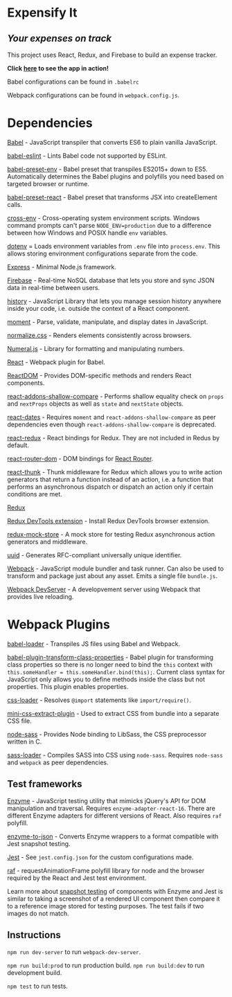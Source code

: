 # Expensify It
## *Your expenses on track*

This project uses React, Redux, and Firebase to build an expense tracker.

**Click [here](https://expensify-it.herokuapp.com/) to see the app in action!**

Babel configurations can be found in `.babelrc`

Webpack configurations can be found in `webpack.config.js`.


# Dependencies

[Babel](https://babeljs.io/) - JavaScript transpiler that converts ES6 to plain vanilla JavaScript.

[babel-eslint](https://github.com/babel/babel-eslint) - Lints Babel code not supported by ESLint.

[babel-preset-env](https://github.com/babel/babel/tree/master/packages/babel-preset-env) - Babel preset that transpiles ES2015+ down to ES5. Automatically determines the Babel plugins and polyfills you need based on targeted browser or runtime.

[babel-preset-react](https://babeljs.io/docs/plugins/preset-react/) - Babel preset that transforms JSX into createElement calls.

[cross-env](https://github.com/kentcdodds/cross-env) - Cross-operating system environment scripts. Windows command prompts can't parse `NODE_ENV=production` due to a difference between how Windows and POSIX handle `env` variables.

[dotenv](https://github.com/motdotla/dotenv) = Loads environment variables from `.env` file into `process.env`. This allows storing environment configurations separate from the code.

[Express](https://expressjs.com/) - Minimal Node.js framework.

[Firebase](https://firebase.google.com/) - Real-time NoSQL database that lets you store and sync JSON data in real-time between users. 

[history](https://www.npmjs.com/package/history) - JavaScript Library that lets you manage session history anywhere inside your code, i.e. outside the context of a React component. 

[moment](https://momentjs.com/) - Parse, validate, manipulate, and display dates in JavaScript.

[normalize.css](http://necolas.github.io/normalize.css/) - Renders elements consistently across browsers.

[Numeral.js](http://numeraljs.com/) - Library for formatting and manipulating numbers.

[React](https://reactjs.org/) - Webpack plugin for Babel.

[ReactDOM](https://reactjs.org/docs/react-dom.html) - Provides DOM-specific methods and renders React components.

[react-addons-shallow-compare](https://www.npmjs.com/package/react-addons-shallow-compare) - Performs shallow equality check on `props` and `nextProps` objects as well as `state` and `nextState` objects.

[react-dates](https://github.com/airbnb/react-dates) - Requires `moment` and `react-addons-shallow-compare` as peer dependencies even though `react-addons-shallow-compare` is deprecated.

[react-redux](https://github.com/reduxjs/react-redux) - React bindings for Redux. They are not included in Redus by default.

[react-router-dom](https://github.com/ReactTraining/react-router/tree/master/packages/react-router-dom) - DOM bindings for [React Router](https://reacttraining.com/react-router/).

[react-thunk](https://github.com/reduxjs/redux-thunk) - Thunk middleware for Redux which allows you to write action generators that return a function instead of an action, i.e. a function that performs an asynchronous dispatch or dispatch an action only if certain conditions are met.

[Redux](https://redux.js.org/)

[Redux DevTools extension](https://github.com/zalmoxisus/redux-devtools-extension) - Install Redux DevTools browser extension.

[redux-mock-store](https://github.com/dmitry-zaets/redux-mock-store) - A mock store for testing Redux asynchronous action generators and middleware.

[uuid](https://www.npmjs.com/package/uuid) - Generates RFC-compliant universally unique identifier.

[Webpack](https://webpack.js.org/concepts/) - JavaScript module bundler and task runner. Can also be used to transform and package just about any asset. Emits a single file `bundle.js`.

[Webpack DevServer](https://webpack.js.org/configuration/dev-server/) - A developvement server using Webpack that provides live reloading.


# Webpack Plugins

[babel-loader](https://github.com/babel/babel-loader) - Transpiles JS files using Babel and Webpack.

[babel-plugin-transform-class-properties](https://babeljs.io/docs/plugins/transform-class-properties/) - Babel plugin for transforming class properties so there is no longer need to bind the `this` context with `this.someHandler = this.someHandler.bind(this);`. Current class syntax for JavaScript only allows you to define methods inside the class but not properties. This plugin enables properties.

[css-loader](https://github.com/webpack-contrib/css-loader) - Resolves `@import` statements like `import/require()`.

[mini-css-extract-plugin](https://github.com/webpack-contrib/mini-css-extract-plugin) - Used to extract CSS from bundle into a separate CSS file.

[node-sass](https://github.com/sass/node-sass) - Provides Node binding to LibSass, the CSS preprocessor written in C. 

[sass-loader](https://github.com/webpack-contrib/sass-loader) - Compiles SASS into CSS using `node-sass`. Requires `node-sass` and `webpack` as peer dependencies.


## Test frameworks

[Enzyme](http://airbnb.io/enzyme/) - JavaScript testing utility that mimicks jQuery's API for DOM manipulation and traversal. Requires `enzyme-adapter-react-16`. There are different Enzyme adapters for different versions of React. Also requires `raf` polyfill.

[enzyme-to-json](https://github.com/adriantoine/enzyme-to-json) - Converts Enzyme wrappers to a format compatible with Jest snapshot testing.

[Jest](https://facebook.github.io/jest/) - See `jest.config.json` for the custom configurations made.

[raf](https://github.com/chrisdickinson/raf) - requestAnimationFrame polyfill library for node and the browser required by the React and Jest test environment.

Learn more about [snapshot testing](https://facebook.github.io/jest/docs/en/snapshot-testing.html) of components with Enzyme and Jest is similar to taking a screenshot of a rendered UI component then compare it to a reference image stored for testing purposes. The test fails if two images do not match. 


## Instructions
`npm run dev-server` to run `webpack-dev-server`.

`npm run build:prod` to run production build.
`npm run build:dev` to run development build.

`npm test` to run tests.